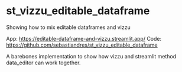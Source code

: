 # st_vizzu_editable_dataframe
Showing how to mix editable dataframes and vizzu

App: https://editable-dataframe-and-vizzu.streamlit.app/
Code: https://github.com/sebastiandres/st_vizzu_editable_dataframe

A barebones implementation to show how vizzu and streamlit method data_editor can work together.